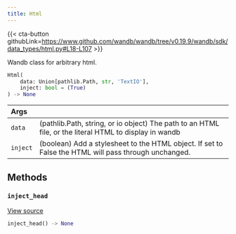 ```yaml
---
title: Html
---
```


{{< cta-button githubLink=https://www.github.com/wandb/wandb/tree/v0.19.9/wandb/sdk/data_types/html.py#L18-L107 >}}

Wandb class for arbitrary html.

```python
Html(
    data: Union[pathlib.Path, str, 'TextIO'],
    inject: bool = (True)
) -> None
```

| Args |  |
| :--- | :--- |
|  `data` |  (pathlib.Path, string, or io object) The path to an HTML file, or the literal HTML to display in wandb |
|  `inject` |  (boolean) Add a stylesheet to the HTML object. If set to False the HTML will pass through unchanged. |

## Methods

### `inject_head`

[View source](https://www.github.com/wandb/wandb/tree/v0.19.9/wandb/sdk/data_types/html.py#L59-L74)

```python
inject_head() -> None
```
